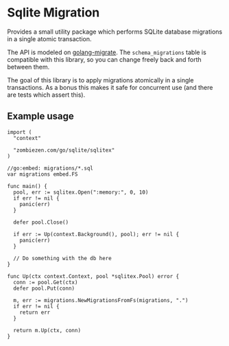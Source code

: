 # Sqlite Migration

Provides a small utility package which performs SQLite database migrations in a single atomic transaction.

The API is modeled on [golang-migrate](https://pkg.go.dev/github.com/golang-migrate/migrate/v4).
The `schema_migrations` table is compatible with this library, so you can change freely back and forth between them.

The goal of this library is to apply migrations atomically in a single transactions.
As a bonus this makes it safe for concurrent use (and there are tests which assert this).

## Example usage

```golang
import (
  "context"

  "zombiezen.com/go/sqlite/sqlitex"
)

//go:embed: migrations/*.sql
var migrations embed.FS

func main() {
  pool, err := sqlitex.Open(":memory:", 0, 10)
  if err != nil {
    panic(err)
  }

  defer pool.Close()
  
  if err := Up(context.Background(), pool); err != nil {
    panic(err)
  }

  // Do something with the db here
}

func Up(ctx context.Context, pool *sqlitex.Pool) error {
  conn := pool.Get(ctx)
  defer pool.Put(conn)

  m, err := migrations.NewMigrationsFromFs(migrations, ".")
  if err != nil {
    return err
  }

  return m.Up(ctx, conn)
}
```

